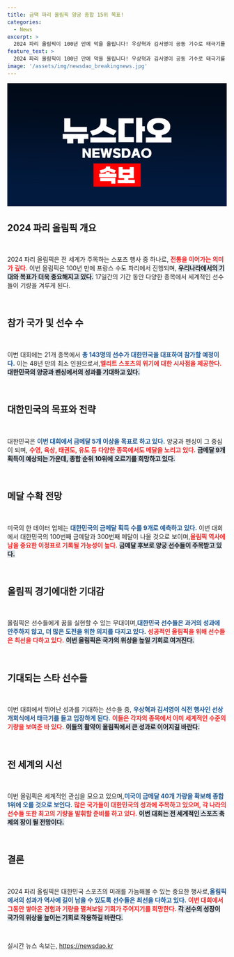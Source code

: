 ```yaml
---
title: 금맥 파리 올림픽 양궁 종합 15위 목표!
categories:
  - News
excerpt: >
  2024 파리 올림픽이 100년 만에 막을 올립니다! 우상혁과 김서영이 공동 기수로 태극기를 흔들며 입장하고, 한국은 21개 종목 143명 선수의 최소 인원 파견으로 금메달 100개의 역사적 순간을 노리고 있습니다. 클릭해 더 많은 이야기를 확인하세요!
feature_text: >
  2024 파리 올림픽이 100년 만에 막을 올립니다! 우상혁과 김서영이 공동 기수로 태극기를 흔들며 입장하고, 한국은 21개 종목 143명 선수의 최소 인원 파견으로 금메달 100개의 역사적 순간을 노리고 있습니다. 클릭해 더 많은 이야기를 확인하세요!
image: '/assets/img/newsdao_breakingnews.jpg'
---
```


<p><img src="/assets/img/newsdao_breakingnews.jpg" alt="firstkoreanews 속보" /></p>

<h2 data-ke-size="size26">2024 파리 올림픽 개요</h2>

<p data-ke-size="size16">&nbsp;</p>

<p>2024 파리 올림픽은 전 세계가 주목하는 스포츠 행사 중 하나로, <b><span style="color: #ee2323;">전통을 이어가는 의미가 깊다.</span></b> 이번 올림픽은 100년 만에 프랑스 수도 파리에서 진행되며, <b><span style="background-color: #21538527;">우리나라에서의 기대와 목표가 더욱 중요해지고 있다.</span></b> 17일간의 기간 동안 다양한 종목에서 세계적인 선수들이 기량을 겨루게 된다.</p>

<p data-ke-size="size16">&nbsp;</p>

<h2 data-ke-size="size26">참가 국가 및 선수 수</h2>

<p data-ke-size="size16">&nbsp;</p>

<p>이번 대회에는 21개 종목에서 <b><span style="color: #1a5490;">총 143명의 선수가 대한민국을 대표하여 참가할 예정이다.</span></b> 이는 48년 만의 최소 인원으로서,<b><span style="color: #ee2323;">엘리트 스포츠의 위기에 대한 시사점을 제공한다.</span></b> <b><span style="background-color: #21538527;">대한민국의 양궁과 펜싱에서의 성과를 기대하고 있다.</span></b></p>

<p data-ke-size="size16">&nbsp;</p>

<h2 data-ke-size="size26">대한민국의 목표와 전략</h2>

<p data-ke-size="size16">&nbsp;</p>

<p>대한민국은 <b><span style="color: #1a5490;">이번 대회에서 금메달 5개 이상을 목표로 하고 있다.</span></b> 양궁과 펜싱이 그 중심이 되며, <b><span style="color: #ee2323;">수영, 육상, 태권도, 유도 등 다양한 종목에서도 메달을 노리고 있다.</span></b> <b><span style="background-color: #21538527;">금메달 9개 획득이 예상되는 가운데, 종합 순위 10위에 오르기를 희망하고 있다.</span></b></p>

<p data-ke-size="size16">&nbsp;</p>

<h2 data-ke-size="size26">메달 수확 전망</h2>

<p data-ke-size="size16">&nbsp;</p>

<p>미국의 한 데이터 업체는 <b><span style="color: #1a5490;">대한민국의 금메달 획득 수를 9개로 예측하고 있다.</span></b> 이번 대회에서 대한민국의 100번째 금메달과 300번째 메달이 나올 것으로 보이며,<b><span style="color: #ee2323;">올림픽 역사에 남을 중요한 이정표로 기록될 가능성이 높다.</span></b> <b><span style="background-color: #21538527;">금메달 후보로 양궁 선수들이 주목받고 있다.</span></b></p>

<p data-ke-size="size16">&nbsp;</p>

<h2 data-ke-size="size26">올림픽 경기에대한 기대감</h2>

<p data-ke-size="size16">&nbsp;</p>

<p>올림픽은 선수들에게 꿈을 실현할 수 있는 무대이며,<b><span style="color: #1a5490;">대한민국 선수들은 과거의 성과에 안주하지 않고, 더 많은 도전을 위한 의지를 다지고 있다.</span></b> <b><span style="color: #ee2323;">성공적인 올림픽을 위해 선수들은 최선을 다하고 있다.</span></b> <b><span style="background-color: #21538527;">이번 올림픽은 국가의 위상을 높일 기회로 여겨진다.</span></b></p>

<p data-ke-size="size16">&nbsp;</p>

<h2 data-ke-size="size26">기대되는 스타 선수들</h2>

<p data-ke-size="size16">&nbsp;</p>

<p>이번 대회에서 뛰어난 성과를 기대하는 선수들 중, <b><span style="color: #1a5490;">우상혁과 김서영이 식전 행사인 선상 개회식에서 태극기를 들고 입장하게 된다.</span></b> <b><span style="color: #ee2323;">이들은 각자의 종목에서 이미 세계적인 수준의 기량을 보여준 바 있다.</span></b> <b><span style="background-color: #21538527;">이들의 활약이 올림픽에서 큰 성과로 이어지길 바란다.</span></b></p>

<p data-ke-size="size16">&nbsp;</p>

<h2 data-ke-size="size26">전 세계의 시선</h2>

<p data-ke-size="size16">&nbsp;</p>

<p>이번 올림픽은 세계적인 관심을 모으고 있으며,<b><span style="color: #1a5490;">미국이 금메달 40개 가량을 확보해 종합 1위에 오를 것으로 보인다.</span></b> <b><span style="color: #ee2323;">많은 국가들이 대한민국의 성과에 주목하고 있으며, 각 나라의 선수들 또한 최고의 기량을 발휘할 준비를 하고 있다.</span></b> <b><span style="background-color: #21538527;">이번 대회는 전 세계적인 스포츠 축제의 장이 될 전망이다.</span></b></p>

<p data-ke-size="size16">&nbsp;</p>

<h2 data-ke-size="size26">결론</h2>

<p data-ke-size="size16">&nbsp;</p>

<p>2024 파리 올림픽은 대한민국 스포츠의 미래를 가늠해볼 수 있는 중요한 행사로,<b><span style="color: #1a5490;">올림픽에서의 성과가 역사에 길이 남을 수 있도록 선수들은 최선을 다하고 있다.</span></b> <b><span style="color: #ee2323;">이번 대회에서 그동안 쌓아온 경험과 기량을 펼쳐보일 기회가 주어지기를 희망한다.</span></b> <b><span style="background-color: #21538527;">각 선수의 성장이 국가의 위상을 높이는 기회로 작용하길 바란다.</span></b></p>

<p data-ke-size="size16">&nbsp;</p>
실시간 뉴스 속보는, <a href="https://newsdao.kr" rel="dofollow">https://newsdao.kr</a>


